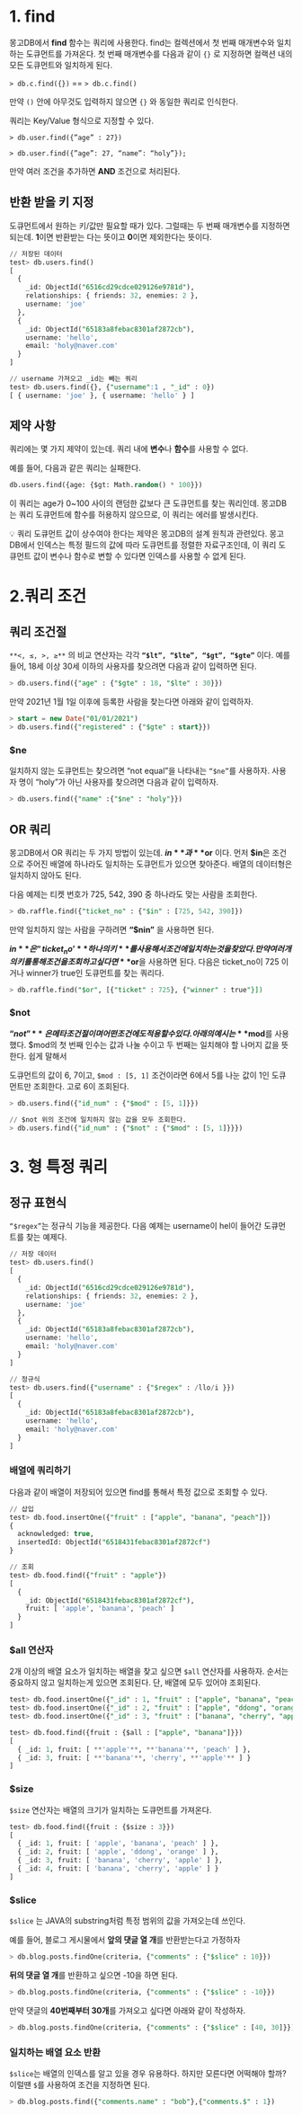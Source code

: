 # 1. find

몽고DB에서 **find** 함수는 쿼리에 사용한다. find는 컬렉션에서 첫 번째 매개변수와 일치하는 도큐먼트를 가져온다. 첫 번째 매개변수를 다음과 같이 `{}` 로 지정하면 컬랙션 내의 모든 도큐먼트와 일치하게 된다.

`> db.c.find({})` == `> db.c.find()`

만약 `()` 안에 아무것도 입력하지 않으면 `{}` 와 동일한 쿼리로 인식한다.

쿼리는 Key/Value 형식으로 지정할 수 있다. 

`> db.user.find({”age” : 27})`

`> db.user.find({”age”: 27, “name”: “holy”});`

만약 여러 조건을 추가하면 **AND** 조건으로 처리된다.

## 반환 받을 키 지정

도큐먼트에서 원하는 키/값만 필요할 때가 있다. 그럴때는 두 번째 매개변수를 지정하면 되는데. **1**이면 반환받는 다는 뜻이고 **0**이면 제외한다는 뜻이다.

```sql
// 저장된 데이터
test> db.users.find()
[
  {
    _id: ObjectId("6516cd29cdce029126e9781d"),
    relationships: { friends: 32, enemies: 2 },
    username: 'joe'
  },
  {
    _id: ObjectId("65183a8febac8301af2872cb"),
    username: 'hello',
    email: 'holy@naver.com'
  }
]

// username 가져오고 _id는 빼는 쿼리
test> db.users.find({}, {"username":1 , "_id" : 0})
[ { username: 'joe' }, { username: 'hello' } ]
```

## 제약 사항

쿼리에는 몇 가지 제약이 있는데. 쿼리 내에 **변수**나 **함수**를 사용할 수 없다.

예를 들어, 다음과 같은 쿼리는 실패한다.

```sql
db.users.find({age: {$gt: Math.random() * 100}})
```

이 쿼리는 age가 0~100 사이의 랜덤한 값보다 큰 도큐먼트를 찾는 쿼리인데. 몽고DB는 쿼리 도큐먼트에 함수를 허용하지 않으므로, 이 쿼리는 에러를 발생시킨다.

<aside>
💡 쿼리 도큐먼트 값이 상수여야 한다는 제약은 몽고DB의 설계 원칙과 관련있다. 몽고DB에서 인덱스는 특정 필드의 값에 따라 도큐먼트를 정렬한 자료구조인데, 이 쿼리 도큐먼트 값이 변수나 함수로 변할 수 있다면 인덱스를 사용할 수 없게 된다.

</aside>

# 2.쿼리 조건

## 쿼리 조건절

`**<, ≤, >, ≥**` 의 비교 연산자는 각각 **`“$lt”, “$lte”, “$gt”, “$gte”`** 이다. 예를 들어, 18세 이상 30세 이하의 사용자를 찾으려면 다음과 같이 입력하면 된다. 

```sql
> db.users.find({"age" : {"$gte" : 18, "$lte" : 30}})
```

만약 2021년 1월 1일 이후에 등록한 사람을 찾는다면 아래와 같이 입력하자.

```sql
> start = new Date("01/01/2021")
> db.users.find({"registered" : {"$gte" : start}})
```

### $ne

일치하지 않는 도큐먼트는 찾으려면 “not equal”을 나타내는 `“$ne”`를 사용하자. 사용자 명이 “holy”가 아닌 사용자를 찾으려면 다음과 같이 입력하자.

```sql
> db.users.find({"name" :{"$ne" : "holy"}})
```

## OR 쿼리

몽고DB에서 OR 쿼리는 두 가지 방법이 있는데. **$in**과 **$or** 이다. 먼저 **$in**은 조건으로 주어진 배열에 하나라도 일치하는 도큐먼트가 있으면 찾아준다. 배열의 데이터형은 일치하지 않아도 된다. 

다음 예제는 티켓 번호가 725, 542, 390 중 하나라도 맞는 사람을 조회한다.

```sql
> db.raffle.find({"ticket_no" : {"$in" : [725, 542, 390]})
```

만약 일치하지 않는 사람을 구하려면 **“$nin”** 을 사용하면 된다.

**$in**은 “ticket_no’ **하나의 키**를 사용해서 조건에 일치하는 것을 찾았다. 만약 여러 개의 키를 통해 조건을 조회하고 싶다면 **$or**을 사용하면 된다. 다음은 ticket_no이 725 이거나 winner가 true인 도큐먼트를 찾는 쿼리다.

```sql
> db.raffle.find("$or", [{"ticket" : 725}, {"winner" : true"}])
```

### $not

**“$not”**은 메타 조건절이며 어떤 조건에도 적용할 수 있다. 아래의 예시는 **$mod**를 사용했다. $mod의 첫 번째 인수는 값과 나눌 수이고 두 번째는 일치해야 할 나머지 값을 뜻한다. 쉽게 말해서

도큐먼트의 값이 6, 7이고, `$mod : [5, 1]` 조건이라면 6에서 5를 나눈 값이 1인 도큐먼트만 조회한다. 고로 6이 조회된다. 

```sql
> db.users.find({"id_num" : {"$mod" : [5, 1]}})

// $not 위의 조건에 일치하지 않는 값을 모두 조회한다.
> db.users.find({"id_num" : {"$not" : {"$mod" : [5, 1]}}})
```

# 3. 형 특정 쿼리

## 정규 표현식

`“$regex”`는 정규식 기능을 제공한다. 다음 예제는 username이 hel이 들어간 도큐먼트를 찾는 예제다. 

```sql
// 저장 데이터
test> db.users.find()
[
  {
    _id: ObjectId("6516cd29cdce029126e9781d"),
    relationships: { friends: 32, enemies: 2 },
    username: 'joe'
  },
  {
    _id: ObjectId("65183a8febac8301af2872cb"),
    username: 'hello',
    email: 'holy@naver.com'
  }
]

// 정규식
test> db.users.find({"username" : {"$regex" : /llo/i }})
[
  {
    _id: ObjectId("65183a8febac8301af2872cb"),
    username: 'hello',
    email: 'holy@naver.com'
  }
]
```

### 배열에 쿼리하기

다음과 같이 배열이 저장되어 있으면 find를 통해서 특정 값으로 조회할 수 있다.

```sql
// 삽입
test> db.food.insertOne({"fruit" : ["apple", "banana", "peach"]})
{
  acknowledged: true,
  insertedId: ObjectId("6518431febac8301af2872cf")
}

// 조회
test> db.food.find({"fruit" : "apple"})
[
  {
    _id: ObjectId("6518431febac8301af2872cf"),
    fruit: [ 'apple', 'banana', 'peach' ]
  }
]
```

### $all 연산자

2개 이상의 배열 요소가 일치하는 배열을 찾고 싶으면 `$all` 연산자를 사용하자. 순서는 중요하지 않고 일치하는게 있으면 조회된다. 단, 배열에 모두 있어야 조회된다.

```sql
test> db.food.insertOne({"_id" : 1, "fruit" : ["apple", "banana", "peach"]})
test> db.food.insertOne({"_id" : 2, "fruit" : ["apple", "ddong", "orange"]})
test> db.food.insertOne({"_id" : 3, "fruit" : ["banana", "cherry", "apple"]})

test> db.food.find({fruit : {$all : ["apple", "banana"]}})
[
  { _id: 1, fruit: [ **'apple'**, **'banana'**, 'peach' ] },
  { _id: 3, fruit: [ **'banana'**, 'cherry', **'apple'** ] }
]
```

### $size

`$size` 연산자는 배열의 크기가 일치하는 도큐먼트를 가져온다. 

```sql
test> db.food.find({fruit : {$size : 3}})
[
  { _id: 1, fruit: [ 'apple', 'banana', 'peach' ] },
  { _id: 2, fruit: [ 'apple', 'ddong', 'orange' ] },
  { _id: 3, fruit: [ 'banana', 'cherry', 'apple' ] },
  { _id: 4, fruit: [ 'banana', 'cherry', 'apple' ] }
]
```

### $slice

`$slice` 는 JAVA의 substring처럼 특정 범위의 값을 가져오는데 쓰인다. 

예를 들어, 블로그 게시물에서 **앞의 댓글 열 개**를 반환받는다고 가정하자

```sql
> db.blog.posts.findOne(criteria, {"comments" : {"$slice" : 10}})
```

**뒤의 댓글 열 개**를 반환하고 싶으면 -10을 하면 된다.

```sql
> db.blog.posts.findOne(criteria, {"comments" : {"$slice" : -10}})
```

만약 댓글의 **40번째부터 30개**를 가져오고 싶다면 아래와 같이 작성하자.

```sql
> db.blog.posts.findOne(criteria, {"comments" : {"$slice" : [40, 30]}})
```

### 일치하는 배열 요소 반환

`$slice`는 배열의 인덱스를 알고 있을 경우 유용하다. 하지만 모른다면 어떡해야 할까? 이럴땐 `$`를 사용하여 조건을 지정하면 된다. 

```sql
> db.blog.posts.find({"comments.name" : "bob"},{"comments.$" : 1})
```